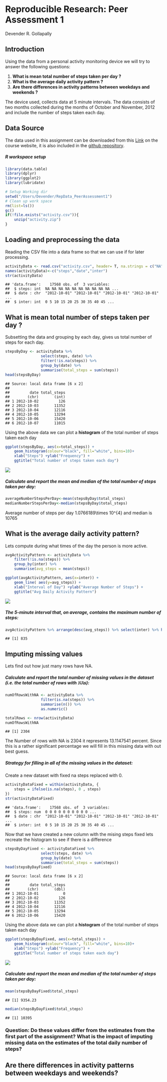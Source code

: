 # Reproducible Research: Peer Assessment 1
Devender R. Gollapally  

## Introduction

Using the data from a personal activity monitoring device we will try to answer the following questions:

1. **What is mean total number of steps taken per day ?**
2. **What is the average daily activity pattern ?**
3. **Are there differences in activity patterns between weekdays and weekends ?**

The device used, collects data at 5 minute intervals. The data consists of two months collected during the months of October and November, 2012 and include the number of steps taken each day.

## Data Source

The data used in this assignment can be downloaded from this [Link](https://d396qusza40orc.cloudfront.net/repdata%2Fdata%2Factivity.zip) on the course website, it is also included in the [github repository](https://github.com/devender/RepData_PeerAssessment1).

##### R workspace setup

```r
library(data.table)
library(dplyr)
library(ggplot2)
library(lubridate)

# Setup Working dir
setwd("/Users/Devender/RepData_PeerAssessment1")
# Clean up work space
rm(list=ls())
gc()
if(!file.exists("activity.csv")){
    unzip("activity.zip")
}
```

## Loading and preprocessing the data
Reading the CSV file into a data frame so that we can use if for later processing.

```r
activityData <- read.csv("activity.csv", header= T, na.strings = c("NA"), stringsAsFactors = F)
names(activityData)<-c("steps","date","inter")
str(activityData)
```

```
## 'data.frame':	17568 obs. of  3 variables:
##  $ steps: int  NA NA NA NA NA NA NA NA NA NA ...
##  $ date : chr  "2012-10-01" "2012-10-01" "2012-10-01" "2012-10-01" ...
##  $ inter: int  0 5 10 15 20 25 30 35 40 45 ...
```

## What is mean total number of steps taken per day ?

Subsetting the data and grouping by each day, gives us total number of steps for each day.


```r
stepsByDay <- activityData %>% 
                select(steps, date) %>% 
                filter(!is.na(steps)) %>%
                group_by(date) %>% 
                summarise(total_steps = sum(steps))
head(stepsByDay)
```

```
## Source: local data frame [6 x 2]
## 
##         date total_steps
##        (chr)       (int)
## 1 2012-10-02         126
## 2 2012-10-03       11352
## 3 2012-10-04       12116
## 4 2012-10-05       13294
## 5 2012-10-06       15420
## 6 2012-10-07       11015
```
Using the above data we can plot a **histogram** of the total number of steps taken each day


```r
ggplot(stepsByDay, aes(x=total_steps)) + 
    geom_histogram(colour="black", fill="white", bins=10)+
    xlab("Steps") +ylab("Frequency") +
    ggtitle("Total number of steps taken each day")
```

![](PA1_template_files/figure-html/unnamed-chunk-4-1.png)

##### Calculate and report the mean and median of the total number of steps taken per day:

```r
averageNumberStepsPerDay<-mean(stepsByDay$total_steps)
medianNumberStepsPerDay<-median(stepsByDay$total_steps)
```
Average number of steps per day 1.0766189\times 10^{4} and median is 10765

## What is the average daily activity pattern?
Lets compute during what times of the day the person is more active.

```r
avgActivityPattern <- activityData %>%
    filter(!is.na(steps)) %>%
    group_by(inter) %>% 
    summarise(avg_steps = mean(steps))

ggplot(avgActivityPattern, aes(x=inter)) + 
    geom_line( aes(y=avg_steps)) +
    xlab("Interval of Day") +ylab("Average Number of Steps") +
    ggtitle("Avg Daily Activity Pattern")
```

![](PA1_template_files/figure-html/unnamed-chunk-6-1.png)

##### The 5-minute interval that, on average, contains the maximum number of steps:

```r
avgActivityPattern %>% arrange(desc(avg_steps)) %>% select(inter) %>% head(1) %>% as.numeric
```

```
## [1] 835
```
## Imputing missing values

Lets find out how just many rows have NA.

##### Calculate and report the total number of missing values in the dataset (i.e. the total number of rows with 𝙽𝙰s):

```r
numOfRowsWithNA <- activityData %>% 
                filter(is.na(steps)) %>% 
                summarise(n()) %>% 
                as.numeric()

totalRows <- nrow(activityData)
numOfRowsWithNA
```

```
## [1] 2304
```
The Number of rows with NA is 2304 it represents 13.1147541 percent. Since this is a rather significant percentage we will fill in this missing data with out best guess.

##### Strategy for filling in all of the missing values in the dataset:

Create a new dataset with fixed na steps replaced with 0.


```r
activityDataFixed = within(activityData, {
    steps = ifelse(is.na(steps), 0 , steps)
})
str(activityDataFixed)
```

```
## 'data.frame':	17568 obs. of  3 variables:
##  $ steps: num  0 0 0 0 0 0 0 0 0 0 ...
##  $ date : chr  "2012-10-01" "2012-10-01" "2012-10-01" "2012-10-01" ...
##  $ inter: int  0 5 10 15 20 25 30 35 40 45 ...
```
Now that we have created a new column with the mising steps fixed lets recreate the histogram to see if there is a difference


```r
stepsByDayFixed <- activityDataFixed %>% 
                select(steps, date) %>% 
                group_by(date) %>% 
                summarise(total_steps = sum(steps))
head(stepsByDayFixed)
```

```
## Source: local data frame [6 x 2]
## 
##         date total_steps
##        (chr)       (dbl)
## 1 2012-10-01           0
## 2 2012-10-02         126
## 3 2012-10-03       11352
## 4 2012-10-04       12116
## 5 2012-10-05       13294
## 6 2012-10-06       15420
```
Using the above data we can plot a **histogram** of the total number of steps taken each day


```r
ggplot(stepsByDayFixed, aes(x=total_steps)) + 
    geom_histogram(colour="black", fill="white", bins=10)+
    xlab("Steps") +ylab("Frequency") +
    ggtitle("Total number of steps taken each day")
```

![](PA1_template_files/figure-html/unnamed-chunk-11-1.png)

##### Calculate and report the mean and median of the total number of steps taken per day:

```r
mean(stepsByDayFixed$total_steps)
```

```
## [1] 9354.23
```

```r
median(stepsByDayFixed$total_steps)
```

```
## [1] 10395
```

### Question: Do these values differ from the estimates from the first part of the assignment? What is the impact of imputing missing data on the estimates of the total daily number of steps?



## Are there differences in activity patterns between weekdays and weekends?
